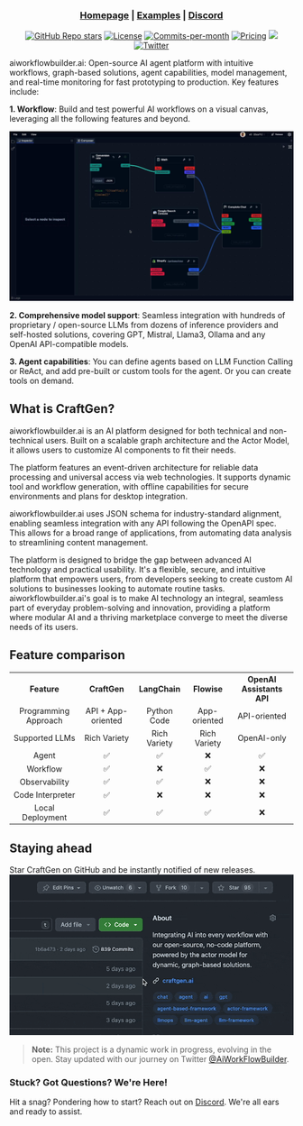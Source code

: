 <div align="center">


<h3>

[Homepage](https://aiworkflowbuilder.ai/) | [Examples](https://aiworkflowbuilder.ai/explore) | [Discord](https://aiworkflowbuilder.ai/discord)

</h3>

[![GitHub Repo stars](https://img.shields.io/github/stars/craftgen/craftgen)](https://github.com/craftgen/craftgen)
<a href="https://github.com/craftgen/craftgen/blob/main/LICENSE"><img src="https://img.shields.io/badge/license-AGPLv3-purple" alt="License"></a>
<a href="https://github.com/craftgen/craftgen/pulse"><img src="https://img.shields.io/github/commit-activity/m/craftgen/craftgen" alt="Commits-per-month"></a>
<a href="https://aiworkflowbuilder.ai/pricing"><img src="https://img.shields.io/badge/Pricing-Free-brightgreen" alt="Pricing"></a>
<a href="https://github.com/craftgen/craftgen/labels/%F0%9F%99%8B%20help%20wanted"><img src="https://img.shields.io/badge/Help%20Wanted-Contribute-blue"></a>
[![Twitter](https://img.shields.io/twitter/url/https/twitter.com/cloudposse.svg?style=social&label=Follow%20%40AiWorkFlowBuilder)](https://twitter.com/AiWorkFlowBuilder)

</div>

aiworkflowbuilder.ai: Open-source AI agent platform with intuitive workflows, graph-based solutions, agent capabilities, model management, and real-time monitoring for fast prototyping to production. Key features include:

**1. Workflow**:
Build and test powerful AI workflows on a visual canvas, leveraging all the following features and beyond.

![Demo](./apps/web/public/images/demo-cover.jpg)

**2. Comprehensive model support**:
Seamless integration with hundreds of proprietary / open-source LLMs from dozens of inference providers and self-hosted solutions, covering GPT, Mistral, Llama3, Ollama and any OpenAI API-compatible models.

**3. Agent capabilities**:
You can define agents based on LLM Function Calling or ReAct, and add pre-built or custom tools for the agent. Or you can create tools on demand.

## What is CraftGen?

aiworkflowbuilder.ai is an AI platform designed for both technical and non-technical users. Built on a scalable graph architecture and the Actor Model, it allows users to customize AI components to fit their needs.

The platform features an event-driven architecture for reliable data processing and universal access via web technologies. It supports dynamic tool and workflow generation, with offline capabilities for secure environments and plans for desktop integration.

aiworkflowbuilder.ai uses JSON schema for industry-standard alignment, enabling seamless integration with any API following the OpenAPI spec. This allows for a broad range of applications, from automating data analysis to streamlining content management.

The platform is designed to bridge the gap between advanced AI technology and practical usability. It's a flexible, secure, and intuitive platform that empowers users, from developers seeking to create custom AI solutions to businesses looking to automate routine tasks. aiworkflowbuilder.ai's goal is to make AI technology an integral, seamless part of everyday problem-solving and innovation, providing a platform where modular AI and a thriving marketplace converge to meet the diverse needs of its users.

## Feature comparison

<table style="width: 100%;">
  <tr>
    <th align="center">Feature</th>
    <th align="center">CraftGen</th>
    <th align="center">LangChain</th>
    <th align="center">Flowise</th>
    <th align="center">OpenAI Assistants API</th>
  </tr>
  <tr>
    <td align="center">Programming Approach</td>
    <td align="center">API + App-oriented</td>
    <td align="center">Python Code</td>
    <td align="center">App-oriented</td>
    <td align="center">API-oriented</td>
  </tr>
  <tr>
    <td align="center">Supported LLMs</td>
    <td align="center">Rich Variety</td>
    <td align="center">Rich Variety</td>
    <td align="center">Rich Variety</td>
    <td align="center">OpenAI-only</td>
  </tr>
  <!-- <tr>
    <td align="center">RAG Engine</td>
    <td align="center">✅</td>
    <td align="center">✅</td>
    <td align="center">✅</td>
    <td align="center">✅</td>
  </tr> -->
  <tr>
    <td align="center">Agent</td>
    <td align="center">✅</td>
    <td align="center">✅</td>
    <td align="center">❌</td>
    <td align="center">✅</td>
  </tr>
  <tr>
    <td align="center">Workflow</td>
    <td align="center">✅</td>
    <td align="center">❌</td>
    <td align="center">✅</td>
    <td align="center">❌</td>
  </tr>
  <tr>
    <td align="center">Observability</td>
    <td align="center">✅</td>
    <td align="center">✅</td>
    <td align="center">❌</td>
    <td align="center">❌</td>
  </tr>
  <tr>
    <td align="center">Code Interpreter</td>
    <td align="center">✅</td>
    <td align="center">❌</td>
    <td align="center">❌</td>
    <td align="center">❌</td>
  </tr>
  <tr>
    <td align="center">Local Deployment</td>
    <td align="center">✅</td>
    <td align="center">✅</td>
    <td align="center">✅</td>
    <td align="center">❌</td>
  </tr>
</table>

## Staying ahead

Star CraftGen on GitHub and be instantly notified of new releases.
![](./apps/web/public/images/github-star-dark.gif)

> **Note:**
> This project is a dynamic work in progress, evolving in the open. Stay updated with our journey on Twitter [@AiWorkFlowBuilder](https://twitter.com/AiWorkFlowBuilder).

### Stuck? Got Questions? We're Here!

Hit a snag? Pondering how to start? Reach out on [Discord](https://aiworkflowbuilder.ai/discord). We're all ears and ready to assist.
